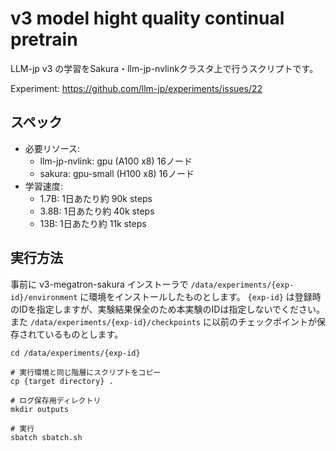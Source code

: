 # v3 model hight quality continual pretrain 

LLM-jp v3 の学習をSakura・llm-jp-nvlinkクラスタ上で行うスクリプトです。

Experiment: https://github.com/llm-jp/experiments/issues/22

## スペック

* 必要リソース: 
  * llm-jp-nvlink: gpu (A100 x8) 16ノード
  * sakura: gpu-small (H100 x8) 16ノード
* 学習速度: 
  * 1.7B: 1日あたり約 90k steps
  * 3.8B: 1日あたり約 40k steps
  * 13B: 1日あたり約 11k steps

## 実行方法

事前に v3-megatron-sakura インストーラで `/data/experiments/{exp-id}/environment` に環境をインストールしたものとします。
`{exp-id}` は登録時のIDを指定しますが、実験結果保全のため本実験のIDは指定しないでください。
また `/data/experiments/{exp-id}/checkpoints` に以前のチェックポイントが保存されているものとします。

```shell
cd /data/experiments/{exp-id}

# 実行環境と同じ階層にスクリプトをコピー
cp {target directory} .

# ログ保存用ディレクトリ
mkdir outputs

# 実行
sbatch sbatch.sh
```
